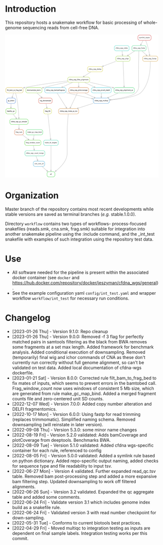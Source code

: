 
# Introduction

This repository hosts a snakemake workflow for basic processing of whole-genome sequencing reads from cell-free DNA.

![img](resources/int_test.png)


# Organization

Master branch of the repository contains most recent developments while stable versions are saved as terminal branches (*e.g.* stable.1.0.0).

Directory `workflow` contains two types of workflows- process-focused snakefiles (reads.smk, cna.smk, frag.smk) suitable for integration into another snakemake pipeline using the :include command, and the \_int\_test snakefile with examples of such integration using the repository test data.


# Use

-   All software needed for the pipeline is present within the associated docker container (see `docker` and <https://hub.docker.com/repository/docker/jeszyman/cfdna_wgs/general>).
-   See the example configuration yaml `config/int_test.yaml` and wrapper workflow `workflow/int_test` for necessary run conditions.


# Changelog

-   <span class="timestamp-wrapper"><span class="timestamp">[2023-01-26 Thu] </span></span> - Version 9.1.0: Repo cleanup
-   <span class="timestamp-wrapper"><span class="timestamp">[2023-01-26 Thu] </span></span> - Version 9.0.0: Removed -f 3 flag for perfectly matched pairs in samtools filtering as the black from BWA removes some fragments at a set max length. Added framework for benchmark analysis. Added conditional execution of downsampling. Removed (temporarily) final wig and ichor commands of CNA as these don't currently run correctly without full genome alignment, so can't be validated on test data. Added local documentation of cfdna-wgs dockerfile.
-   <span class="timestamp-wrapper"><span class="timestamp">[2023-01-21 Sat] </span></span> - Version 8.0.0: Corrected rule filt\_bam\_to\_frag\_bed to fix mates of inputs, which seems to prevent errors in the bamtobed call. Frag\_window\_count now uses windows of consistent 5 Mb size, which are generated from rule make\_gc\_map\_bind. Added a merged fragment counts file and zero-centered unit SD counts.
-   <span class="timestamp-wrapper"><span class="timestamp">[2022-12-07 Wed] </span></span> - Version 7.0.0: Added copy number alteration and DELFI fragmentomics.
-   <span class="timestamp-wrapper"><span class="timestamp">[2022-10-17 Mon] </span></span> - Version 6.0.0: Using fastp for read trimming (replaces trimmomatic). Simplified naming schema. Removed downsampling (will reinstate in later version).
-   <span class="timestamp-wrapper"><span class="timestamp">[2022-09-08 Thu] </span></span> - Version 5.3.0: some minor name changes
-   <span class="timestamp-wrapper"><span class="timestamp">[2022-08-19 Fri] </span></span> - Version 5.2.0 validated: Adds bamCoverage and plotCoverage from deeptools. Benchmarks BWA.
-   <span class="timestamp-wrapper"><span class="timestamp">[2022-08-09 Tue] </span></span> - Version 5.1.0 validated: Added cfdna wgs-specific container for each rule, referenced to config
-   <span class="timestamp-wrapper"><span class="timestamp">[2022-08-05 Fri] </span></span> - Version 5.0.0 validated: Added a symlink rule based on python dictionary. Added repo-specific output naming, added checks for sequence type and file readability to input tsv.
-   <span class="timestamp-wrapper"><span class="timestamp">[2022-06-27 Mon] </span></span> - Version 4 validated. Further expanded read\_qc.tsv table. Removed bam post-processing step and added a more expansive bam filtering step. Updated downsampling to work off filtered alignments.
-   <span class="timestamp-wrapper"><span class="timestamp">[2022-06-26 Sun] </span></span> - Version 3.2 validated. Expanded the qc aggregate table and added some comments.
-   <span class="timestamp-wrapper"><span class="timestamp">[2022-06-24 Fri] </span></span> - Validate version 3.1 which includes genome index build as a snakefile rule.
-   <span class="timestamp-wrapper"><span class="timestamp">[2022-06-24 Fri] </span></span> - Validated version 3 with read number checkpoint for down-sampling.
-   <span class="timestamp-wrapper"><span class="timestamp">[2022-05-31 Tue] </span></span> - Conforms to current biotools best practices.
-   <span class="timestamp-wrapper"><span class="timestamp">[2022-04-29 Fri] </span></span> - Moved multiqc to integration testing as inputs are dependent on final sample labels. Integration testing works per this commit.

